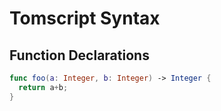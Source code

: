 # Tomscript Syntax

## Function Declarations
```swift
func foo(a: Integer, b: Integer) -> Integer {
  return a+b;
}
```
